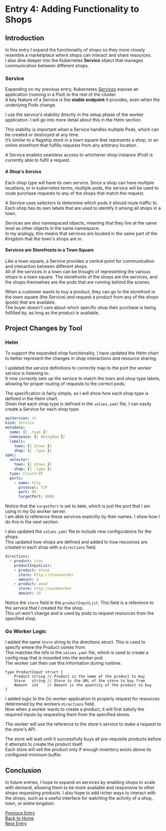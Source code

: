 # Entry 4: Adding Functionality to Shops

## Introduction

In this entry I expand the functionality of shops so they more closely resemble a marketplace where shops can interact and share resources.  
I also dive deeper into the Kubernetes **Service** object that manages communication between different shops.

### Service

Expanding on my previous entry, Kubernetes [Services](https://kubernetes.io/docs/concepts/services-networking/service/) expose an application (running in a Pod) to the rest of the cluster.  
A key feature of a Service is the **stable endpoint** it provides, even when the underlying Pods change.

I use the service's stability directly in the setup phase of the worker application. I will go into more detail about this in the Helm section.

This stability is important when a Service handles multiple Pods, which can be created or destroyed at any time.  
It’s similar to a flagship store in a town square that represents a shop, or an online storefront that fulfills requests from any arbitrary location.

A Service enables seamless access to whichever shop instance (Pod) is currently able to fulfil a request.  

#### A Shop's Service

Each shop type will have its own service. Since a shop can have multiple locations, or in kubernetes terms, multiple pods, the service will be used to route purchase requests to any of the shops that match the request.

A Service uses selectors to determine which pods it should route traffic to. Each shop has its own labels that are used to identify it among all shops in a town.

Services are also namespaced objects, meaning that they live at the same level as other objects in the same namespace.  
In my analogy, this means that services are located in the same part of the Kingdom that the town's shops are in.

#### Services are Storefronts in a Town Square

Like a town square, a Service provides a central point for communication and interaction between different shops.  
All of the services in a town can be thought of representing the various shops in a town square. The storefronts of the shops are the services, and the shops themselves are the pods that are running behind the scenes.

When a customer wants to buy a product, they can go to the storefront in the town square (the Service) and request a product from any of the shops (pods) that are available.  
The buyer doesn't care about which specific shop their purchase is being fulfilled by, as long as the product is available.  

## Project Changes by Tool

### Helm

To support the expanded shop functionality, I have updated the Helm chart to better represent the changes in shop interactions and resource sharing.

I updated the service definitions to correctly map to the port the worker service is listening to.  
It now correctly sets up the service to match the town and shop type labels, allowing for proper routing of requests to the correct pods.

The specification is fairly simple, so I will show how each shop type is defined in the Helm chart.  
Given that each shop type is defined in the `values.yaml` file, I can easily create a Service for each shop type.

```yaml
apiVersion: v1
kind: Service
metadata:
  name: {{ .type }}
  namespace: {{ $kingdom }}
  labels:
    town: {{ $town }}
    shop: {{ .type }}
spec:
  selector:
    town: {{ $town }}
    shop: {{ .type }}
  type: ClusterIP
  ports:
    - name: http
      protocol: TCP
      port: 80
      targetPort: 8080
```

Notice that the `targetPort` is set to `8080`, which is just the port that I am using in my Go worker server.  
I am able to reference these services explicitly by their names. I show how I do this in the next section.

I also updated the `values.yaml` file to include new configurations for the shops.  
This updated how shops are defined and added to how resources are created in each shop with a `directions` field.

```yaml
directions:
  - product: iron
    productInputList:
    - product: stone
      store: http://stoneworker
      amount: 3
    - product: wood
      store: http://woodworker
      amount: 10
```

Notice the `store` field in the `productInputList`. This field is a reference to the service that I created for the shop.  
This url won't change and is used by pods to request resources from the specified shop.  

### Go Worker Logic

I added the same `Store` string to the directions struct. This is used to specify where the Product comes from.  
This matches the info in the `values.yaml` file, which is used to create a config map that is mounted into the worker pod.  
The worker can then use this information during runtime.  

```golang
type ProductInput struct {
    Product string // Product is the name of the product to buy
    Store   string // Store is the URL of the store to buy from
    Amount  int    // Amount is the quantity of the product to buy
}
```

I added logic to the Go worker application to properly request for resources determined by the workers `directions` field.  
Now when a worker wants to create a product, it will first satisfy the required inputs by requesting them from the specified stores.  

The worker will use the reference to the store's service to make a request to the store's API.  

The store will wait until it successfully buys all pre-requisite products before it attempts to create the product itself.  
Each store will sell the product only if enough inventory exists above its configured minimum buffer.  

## Conclusion

In future entries, I hope to expand on services by enabling shops to scale with demand, allowing them to be more available and responsive to other shops requesting products.
I also hope to add richer ways to interact with the shops, such as a useful interface for watching the activity of a shop, town, or entire kingdom.

[Previous Entry](entry3.md)  
[Back to Home](index.md)  
[Next Entry](entry5.md)  
